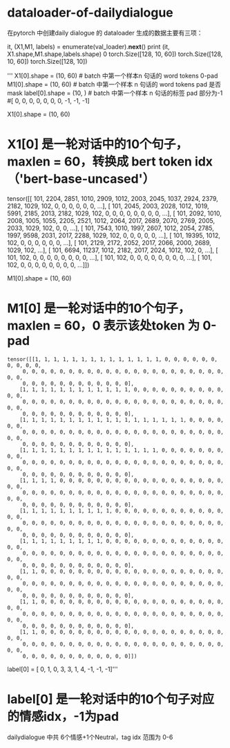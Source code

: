 # dataloader-of-dailydialogue
在pytorch 中创建daily dialogue 的 dataloader
生成的数据主要有三项：

it, (X1,M1, labels) = enumerate(val_loader).__next__()
print (it, X1.shape,M1.shape,labels.shape)
  0 torch.Size([128, 10, 60]) torch.Size([128, 10, 60]) torch.Size([128, 10])

'''
X1[0].shape = (10, 60)  # batch 中第一个样本n 句话的 word tokens 0-pad
M1[0].shape = (10, 60)  # batch 中第一个样本 n 句话的 word tokens pad 是否 mask
label[0].shape = (10, ) #  batch 中第一个样本 n 句话的标签 pad 部分为-1
                        #[ 0,  0,  0,  0,  0,  0,  0, -1, -1, -1]

X1[0].shape = (10, 60) 
# X1[0] 是一轮对话中的10个句子，maxlen = 60，转换成 bert token idx （'bert-base-uncased'）
tensor([[  101,  2204,  2851,  1010,  2909,  1012,  2003,  2045,  1037,  2924,
          2379,  2182,  1029,   102,     0,     0,     0,     0,     0,     0,
            ...],
        [  101,  2045,  2003,  2028,  1012,  1019,  5991,  2185,  2013,  2182,
          1029,   102,     0,     0,     0,     0,     0,     0,     0,     0,
            ...],
        [  101,  2092,  1010,  2008,  1005,  1055,  2205,  2521,  1012,  2064,
          2017,  2689,  2070,  2769,  2005,  2033,  1029,   102,     0,     0,
            ...],
        [  101,  7543,  1010,  1997,  2607,  1012,  2054,  2785,  1997,  9598,
          2031,  2017,  2288,  1029,   102,     0,     0,     0,     0,     0,
            ...],
        [  101, 19395,  1012,   102,     0,     0,     0,     0,     0,     0,
           ...],
        [  101,  2129,  2172,  2052,  2017,  2066,  2000,  2689,  1029,   102,
             ...],
        [  101,  6694, 11237,  1012,  2182,  2017,  2024,  1012,   102,     0,
            ...],
        [  101,   102,     0,     0,     0,     0,     0,     0,     0,     0,
            ...],
        [  101,   102,     0,     0,     0,     0,     0,     0,     0,     0,
             ...],
        [  101,   102,     0,     0,     0,     0,     0,     0,     0,     0,
           ...]])
    
M1[0].shape = (10, 60)  
# M1[0] 是一轮对话中的10个句子，maxlen = 60，0 表示该处token 为 0-pad
    tensor([[1, 1, 1, 1, 1, 1, 1, 1, 1, 1, 1, 1, 1, 1, 0, 0, 0, 0, 0, 0, 0, 0, 0, 0,
         0, 0, 0, 0, 0, 0, 0, 0, 0, 0, 0, 0, 0, 0, 0, 0, 0, 0, 0, 0, 0, 0, 0, 0,
         0, 0, 0, 0, 0, 0, 0, 0, 0, 0, 0, 0],
        [1, 1, 1, 1, 1, 1, 1, 1, 1, 1, 1, 1, 0, 0, 0, 0, 0, 0, 0, 0, 0, 0, 0, 0,
         0, 0, 0, 0, 0, 0, 0, 0, 0, 0, 0, 0, 0, 0, 0, 0, 0, 0, 0, 0, 0, 0, 0, 0,
         0, 0, 0, 0, 0, 0, 0, 0, 0, 0, 0, 0],
        [1, 1, 1, 1, 1, 1, 1, 1, 1, 1, 1, 1, 1, 1, 1, 1, 1, 1, 0, 0, 0, 0, 0, 0,
         0, 0, 0, 0, 0, 0, 0, 0, 0, 0, 0, 0, 0, 0, 0, 0, 0, 0, 0, 0, 0, 0, 0, 0,
         0, 0, 0, 0, 0, 0, 0, 0, 0, 0, 0, 0],
        [1, 1, 1, 1, 1, 1, 1, 1, 1, 1, 1, 1, 1, 1, 1, 0, 0, 0, 0, 0, 0, 0, 0, 0,
         0, 0, 0, 0, 0, 0, 0, 0, 0, 0, 0, 0, 0, 0, 0, 0, 0, 0, 0, 0, 0, 0, 0, 0,
         0, 0, 0, 0, 0, 0, 0, 0, 0, 0, 0, 0],
        [1, 1, 1, 1, 0, 0, 0, 0, 0, 0, 0, 0, 0, 0, 0, 0, 0, 0, 0, 0, 0, 0, 0, 0,
         0, 0, 0, 0, 0, 0, 0, 0, 0, 0, 0, 0, 0, 0, 0, 0, 0, 0, 0, 0, 0, 0, 0, 0,
         0, 0, 0, 0, 0, 0, 0, 0, 0, 0, 0, 0],
        [1, 1, 1, 1, 1, 1, 1, 1, 1, 1, 0, 0, 0, 0, 0, 0, 0, 0, 0, 0, 0, 0, 0, 0,
         0, 0, 0, 0, 0, 0, 0, 0, 0, 0, 0, 0, 0, 0, 0, 0, 0, 0, 0, 0, 0, 0, 0, 0,
         0, 0, 0, 0, 0, 0, 0, 0, 0, 0, 0, 0],
        [1, 1, 1, 1, 1, 1, 1, 1, 1, 0, 0, 0, 0, 0, 0, 0, 0, 0, 0, 0, 0, 0, 0, 0,
         0, 0, 0, 0, 0, 0, 0, 0, 0, 0, 0, 0, 0, 0, 0, 0, 0, 0, 0, 0, 0, 0, 0, 0,
         0, 0, 0, 0, 0, 0, 0, 0, 0, 0, 0, 0],
        [1, 1, 0, 0, 0, 0, 0, 0, 0, 0, 0, 0, 0, 0, 0, 0, 0, 0, 0, 0, 0, 0, 0, 0,
         0, 0, 0, 0, 0, 0, 0, 0, 0, 0, 0, 0, 0, 0, 0, 0, 0, 0, 0, 0, 0, 0, 0, 0,
         0, 0, 0, 0, 0, 0, 0, 0, 0, 0, 0, 0],
        [1, 1, 0, 0, 0, 0, 0, 0, 0, 0, 0, 0, 0, 0, 0, 0, 0, 0, 0, 0, 0, 0, 0, 0,
         0, 0, 0, 0, 0, 0, 0, 0, 0, 0, 0, 0, 0, 0, 0, 0, 0, 0, 0, 0, 0, 0, 0, 0,
         0, 0, 0, 0, 0, 0, 0, 0, 0, 0, 0, 0],
        [1, 1, 0, 0, 0, 0, 0, 0, 0, 0, 0, 0, 0, 0, 0, 0, 0, 0, 0, 0, 0, 0, 0, 0,
         0, 0, 0, 0, 0, 0, 0, 0, 0, 0, 0, 0, 0, 0, 0, 0, 0, 0, 0, 0, 0, 0, 0, 0,
         0, 0, 0, 0, 0, 0, 0, 0, 0, 0, 0, 0]])
label[0] = [ 0,  1,  0,  3,  3,  1,  4, -1, -1, -1]'''
# label[0] 是一轮对话中的10个句子对应的情感idx，-1为pad
dailydialogue 中共 6个情感+1个Neutral，tag idx 范围为 0-6
